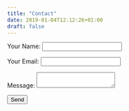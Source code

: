 ```yaml
---
title: "Contact"
date: 2019-01-04T12:12:26+01:00
draft: false
---
```


<form action="https://formspree.io/ciao@abcrypto.co" method="POST" />
<p>
    <label>Your Name: <input type="text" name="name" /></label>   
  </p>
  <p>
    <label>Your Email: <input type="email" name="_replyto" /></label>
  </p>
  <p>
    <input type="text" name="_gotcha" style="display:none" />
  </p>
  <p>
    <label>Message: <textarea name="message"></textarea></label>
  </p>
  <p>
    <button type="submit">Send</button>
  </p>
</form>




